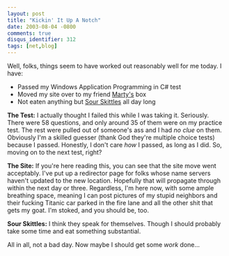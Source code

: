 ```yaml
---
layout: post
title: "Kickin' It Up A Notch"
date: 2003-08-04 -0800
comments: true
disqus_identifier: 312
tags: [net,blog]
---
```

Well, folks, things seem to have worked out reasonably well for me
today. I have:

-   Passed my Windows Application Programming in C# test
-   Moved my site over to my friend [Marty's](http://www.mildperil.net)
    box
-   Not eaten anything but [Sour
    Skittles](http://www.skittles.com/products/sour.jsp) all day long

**The Test:** I actually thought I failed this while I was taking it.
Seriously. There were 58 questions, and only around 35 of them were on
my practice test. The rest were pulled out of someone's ass and I had
*no clue* on them. Obviously I'm a skilled guesser (thank God they're
multiple choice tests) because I passed. Honestly, I don't care *how* I
passed, as long as I did. So, moving on to the next test, right?

 **The Site:** If you're here reading this, you can see that the site
move went acceptably. I've put up a redirector page for folks whose name
servers haven't updated to the new location. Hopefully that will
propagate through within the next day or three. Regardless, I'm here
now, with some ample breathing space, meaning I can post pictures of my
stupid neighbors and their fucking Titanic car parked in the fire lane
and all the other shit that gets my goat. I'm stoked, and you should be,
too.

 **Sour Skittles:** I think they speak for themselves. Though I should
probably take some time and eat something substantial.

 All in all, not a bad day. Now maybe I should get some *work* done...
